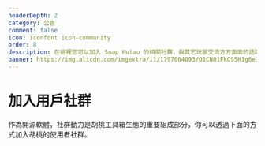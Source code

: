 ```yaml
---
headerDepth: 2
category: 公告
comment: false
icon: iconfont icon-community
order: 8
description: 在這裡您可以加入 Snap Hutao 的相關社群，與其它玩家交流方方面面的話題。
banner: https://img.alicdn.com/imgextra/i1/1797064093/O1CN01FkOS5H1g6e1z8LCaD_!!1797064093.png
---
```


# 加入用戶社群

作為開源軟體，社群動力是胡桃工具箱生態的重要組成部分，你可以透過下面的方式加入胡桃的使用者社群。

<div class="vp-card-container">
  <VPCard
    title="Discord"
    desc="Yb8bykaUKp"
    logo="/images/202312/discord.svg"
    link="https://discord.gg/Yb8bykaUKp"
    background="rgba(88, 101, 242, 0.15)"
  />
  <VPCard
    title="胡桃 QQ 用戶群"
    desc="567908135"
    logo="/images/202312/tencent.svg"
    link="https://qm.qq.com/q/WJKykrY9W"
    background="rgba(228, 0, 54, 0.15)"
  />
  <VPCard
    title="胡桃 QQ 用戶群"
    desc="僅用於發佈公告，適合習慣潛水而不希望錯過重要訊息的用戶"
    logo="/images/202312/tencent.svg"
    link="http://qm.qq.com/cgi-bin/qm/qr?_wv=1027&k=uxqsxPJPB_jOVbMFOzZv5LcDyIF2HAiu&authKey=Deo2c2ZhmqSAQ%2BGUL0ItD7bYtYG5blYxQor25BXoCcaCGllZYtZ4eDNwZ3yZz8gH&noverify=0&group_code=531960040"
    background="rgba(245, 158, 0, 0.15)"
  />
  <VPCard
    title="GitHub Discussion"
    desc="Snap Hutao 程式碼庫討論版塊始終開放"
    logo="/images/202312/github-mark.svg"
    link="https://github.com/DGP-Studio/Snap.Hutao/discussions"
    background="rgba(155, 233, 168, 0.15)"
  />
</div>
